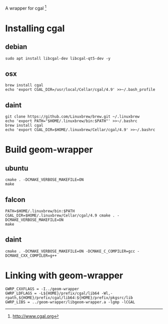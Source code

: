 A wrapper for cgal [^1]

Installing cgal
===============

debian
------

``` {.bash}
sudo apt install libcgal-dev libcgal-qt5-dev -y
```

osx
---

``` {.bash}
brew install cgal
echo 'export CGAL_DIR=/usr/local/Cellar/cgal/4.9' >>~/.bash_profile
```

daint
-----

``` {.bash}
git clone https://github.com/Linuxbrew/brew.git ~/.linuxbrew
echo 'export PATH="$HOME/.linuxbrew/bin:$PATH"' >>~/.bashrc
brew install cgal
echo 'export CGAL_DIR=$HOME/.linuxbrew/Cellar/cgal/4.9' >>~/.bashrc
```

Build geom-wrapper
==================

ubuntu
------

``` {.bash}
cmake . -DCMAKE_VERBOSE_MAKEFILE=ON
make
```

falcon
------

    PATH=$HOME/.linuxbrew/bin:$PATH CGAL_DIR=$HOME/.linuxbrew/Cellar/cgal/4.9 cmake . -DCMAKE_VERBOSE_MAKEFILE=ON
    make

daint
-----

    cmake . -DCMAKE_VERBOSE_MAKEFILE=ON -DCMAKE_C_COMPILER=gcc -DCMAKE_CXX_COMPILER=g++

Linking with geom-wrapper
=========================

``` {.example}
GWRP_CXXFLAGS = -I../geom-wrapper
GWRP_LDFLAGS = -L${HOME}/prefix/cgal/lib64 -Wl,-rpath,${HOME}/prefix/cgal/lib64:${HOME}/prefix/pkgsrc/lib
GWRP_LIBS = ../geom-wrapper/libgeom-wrapper.a -lgmp -lCGAL
```

[^1]: <http://www.cgal.org>
